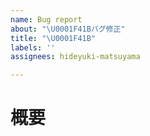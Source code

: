 ```yaml
---
name: Bug report
about: "\U0001F41Bバグ修正"
title: "\U0001F41B"
labels: ''
assignees: hideyuki-matsuyama

---
```


# 概要
